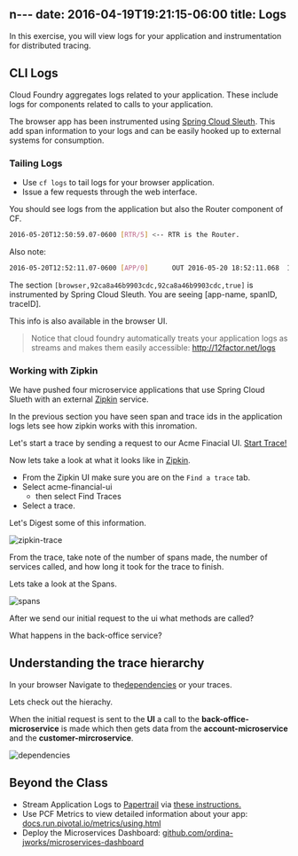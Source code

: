  n---
date: 2016-04-19T19:21:15-06:00
title: Logs
---

In this exercise, you will view logs for your application and instrumentation for distributed tracing.

## CLI Logs

Cloud Foundry aggregates logs related to your application.  These include logs for components related to calls to your application.

The browser app has been instrumented using <a href="http://cloud.spring.io/spring-cloud-static/spring-cloud-sleuth/1.0.9.RELEASE/" target="_blank">Spring Cloud Sleuth</a>.  This add span information to your logs and can be easily hooked up to external systems for consumption.

### Tailing Logs

* Use `cf logs` to tail logs for your browser application.
* Issue a few requests through the web interface.

You should see logs from the application but also the Router component of CF.

```sh
2016-05-20T12:50:59.07-0600 [RTR/5] <-- RTR is the Router.
```

Also note:

```sh
2016-05-20T12:52:11.07-0600 [APP/0]      OUT 2016-05-20 18:52:11.068  INFO [browser,92ca8a46b9903cdc,92ca8a46b9903cdc,true]
```

The section `[browser,92ca8a46b9903cdc,92ca8a46b9903cdc,true]` is instrumented by Spring Cloud Sleuth.  You are seeing [app-name, spanID, traceID].

This info is also available in the browser UI.

> Notice that cloud foundry automatically treats your application logs as streams and makes them easily accessible: http://12factor.net/logs

### Working with Zipkin

We have pushed four microservice applications that use Spring Cloud Slueth with an external [Zipkin](http://zipkin.io/) service.

In the previous section you have seen span and trace ids in the application logs lets see how zipkin works with this inromation.

Let's start a trace by sending a request to our Acme Finacial UI. <a href="/start" target="_blank">Start Trace!</a>

Now lets take a look at what it looks like in <a href="Zipkin" target="_blank">Zipkin</a>.

  - From the Zipkin UI make sure you are on the `Find a trace` tab.
  - Select acme-financial-ui
    - then select Find Traces
  - Select a trace.

Let's Digest some of this information.

![zipkin-trace](/public/cf-oss-training/cloud-native/site/img/zipkin-trace.png)

From the trace, take note of the number of spans made, the number of services called, and how long it took for the trace to finish.

Lets take a look at the Spans.

![spans](/public/cf-oss-training/cloud-native/site/img/spans.png)


After we send our initial request to the ui what methods are called?

What happens in the back-office service?

## Understanding the trace hierarchy

In your browser Navigate to the<a href="/dependency" target="_blank">dependencies</a> or your traces.

Lets check out the hierachy.

When the initial request is sent to the **UI** a  call to the **back-office-microservice** is made which then gets data from the **account-microservice** and the **customer-mircroservice**.

![dependencies](/public/cf-oss-training/cloud-native/site/img/dependencies.png  )


## Beyond the Class

* Stream Application Logs to <a href="https://papertrailapp.com" target="_blank">Papertrail</a> via <a href="https://docs.cloudfoundry.org/devguide/services/log-management-thirdparty-svc.html" target="_blank">these instructions.</a>
* Use PCF Metrics to view detailed information about your app: <a href="http://docs.run.pivotal.io/metrics/using.html" target="_blank">docs.run.pivotal.io/metrics/using.html</a>
* Deploy the Microservices Dashboard: <a href="https://github.com/ordina-jworks/microservices-dashboard" target="_blank">github.com/ordina-jworks/microservices-dashboard</a>
<!-- * Use <a href="http://start.spring.io" target="_blank">start.spring.io</a> to generate a zipkin server.  <a href="https://spring.io/blog/2016/02/15/distributed-tracing-with-spring-cloud-sleuth-and-spring-cloud-zipkin" target="_blank">Deploy it to CF </a> and hook it up to your microservices. -->
